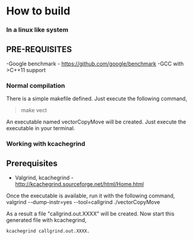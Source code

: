 # How to build

### In a linux like system

## PRE-REQUISITES

  -Google benchmark - https://github.com/google/benchmark
  -GCC with >C++11 support

### Normal compilation

There is a simple makefile defined. Just execute the following command,

>make vect

An executable named vectorCopyMove will be created. Just execute the executable in your terminal.

### Working with kcachegrind

## Prerequisites

   - Valgrind, kcachegrind - http://kcachegrind.sourceforge.net/html/Home.html

   Once the executable is available, run it with the following command, 
      valgrind --dump-instr=yes --tool=callgrind ./vectorCopyMove 

   As a result a file "callgrind.out.XXXX" will be created. Now start this generated file with kcachegrind,

    kcachegrind callgrind.out.XXXX.
